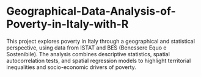 # Geographical-Data-Analysis-of-Poverty-in-Italy-with-R
This project explores poverty in Italy through a geographical and statistical perspective, using data from ISTAT and BES (Benessere Equo e Sostenibile).   The analysis combines descriptive statistics, spatial autocorrelation tests, and spatial regression models to highlight territorial inequalities and socio-economic drivers of poverty. 

